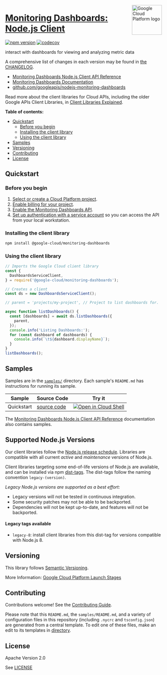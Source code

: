 [//]: # "This README.md file is auto-generated, all changes to this file will be lost."
[//]: # "To regenerate it, use `python -m synthtool`."
<img src="https://avatars2.githubusercontent.com/u/2810941?v=3&s=96" alt="Google Cloud Platform logo" title="Google Cloud Platform" align="right" height="96" width="96"/>

# [Monitoring Dashboards: Node.js Client](https://github.com/googleapis/nodejs-monitoring-dashboards)


[![npm version](https://img.shields.io/npm/v/@google-cloud/monitoring-dashboards.svg)](https://www.npmjs.org/package/@google-cloud/monitoring-dashboards)
[![codecov](https://img.shields.io/codecov/c/github/googleapis/nodejs-monitoring-dashboards/main.svg?style=flat)](https://codecov.io/gh/googleapis/nodejs-monitoring-dashboards)




interact with dashboards for viewing and analyzing metric data


A comprehensive list of changes in each version may be found in
[the CHANGELOG](https://github.com/googleapis/nodejs-monitoring-dashboards/blob/main/CHANGELOG.md).

* [Monitoring Dashboards Node.js Client API Reference][client-docs]
* [Monitoring Dashboards Documentation][product-docs]
* [github.com/googleapis/nodejs-monitoring-dashboards](https://github.com/googleapis/nodejs-monitoring-dashboards)

Read more about the client libraries for Cloud APIs, including the older
Google APIs Client Libraries, in [Client Libraries Explained][explained].

[explained]: https://cloud.google.com/apis/docs/client-libraries-explained

**Table of contents:**


* [Quickstart](#quickstart)
  * [Before you begin](#before-you-begin)
  * [Installing the client library](#installing-the-client-library)
  * [Using the client library](#using-the-client-library)
* [Samples](#samples)
* [Versioning](#versioning)
* [Contributing](#contributing)
* [License](#license)

## Quickstart

### Before you begin

1.  [Select or create a Cloud Platform project][projects].
1.  [Enable billing for your project][billing].
1.  [Enable the Monitoring Dashboards API][enable_api].
1.  [Set up authentication with a service account][auth] so you can access the
    API from your local workstation.

### Installing the client library

```bash
npm install @google-cloud/monitoring-dashboards
```


### Using the client library

```javascript
// Imports the Google Cloud client library
const {
  DashboardsServiceClient,
} = require('@google-cloud/monitoring-dashboards');

// Creates a client
const ds = new DashboardsServiceClient();

// parent = 'projects/my-project', // Project to list dashboards for.

async function listDashboards() {
  const [dashboards] = await ds.listDashboards({
    parent,
  });
  console.info('Listing Dashboards:');
  for (const dashboard of dashboards) {
    console.info(`\t${dashboard.displayName}`);
  }
}
listDashboards();

```



## Samples

Samples are in the [`samples/`](https://github.com/googleapis/nodejs-monitoring-dashboards/tree/main/samples) directory. Each sample's `README.md` has instructions for running its sample.

| Sample                      | Source Code                       | Try it |
| --------------------------- | --------------------------------- | ------ |
| Quickstart | [source code](https://github.com/googleapis/nodejs-monitoring-dashboards/blob/main/samples/quickstart.js) | [![Open in Cloud Shell][shell_img]](https://console.cloud.google.com/cloudshell/open?git_repo=https://github.com/googleapis/nodejs-monitoring-dashboards&page=editor&open_in_editor=samples/quickstart.js,samples/README.md) |



The [Monitoring Dashboards Node.js Client API Reference][client-docs] documentation
also contains samples.

## Supported Node.js Versions

Our client libraries follow the [Node.js release schedule](https://nodejs.org/en/about/releases/).
Libraries are compatible with all current _active_ and _maintenance_ versions of
Node.js.

Client libraries targeting some end-of-life versions of Node.js are available, and
can be installed via npm [dist-tags](https://docs.npmjs.com/cli/dist-tag).
The dist-tags follow the naming convention `legacy-(version)`.

_Legacy Node.js versions are supported as a best effort:_

* Legacy versions will not be tested in continuous integration.
* Some security patches may not be able to be backported.
* Dependencies will not be kept up-to-date, and features will not be backported.

#### Legacy tags available

* `legacy-8`: install client libraries from this dist-tag for versions
  compatible with Node.js 8.

## Versioning

This library follows [Semantic Versioning](http://semver.org/).








More Information: [Google Cloud Platform Launch Stages][launch_stages]

[launch_stages]: https://cloud.google.com/terms/launch-stages

## Contributing

Contributions welcome! See the [Contributing Guide](https://github.com/googleapis/nodejs-monitoring-dashboards/blob/main/CONTRIBUTING.md).

Please note that this `README.md`, the `samples/README.md`,
and a variety of configuration files in this repository (including `.nycrc` and `tsconfig.json`)
are generated from a central template. To edit one of these files, make an edit
to its templates in
[directory](https://github.com/googleapis/synthtool).

## License

Apache Version 2.0

See [LICENSE](https://github.com/googleapis/nodejs-monitoring-dashboards/blob/main/LICENSE)

[client-docs]: https://cloud.google.com/nodejs/docs/reference/monitoring-dashboards/latest
[product-docs]: https://cloud.google.com/monitoring/docs
[shell_img]: https://gstatic.com/cloudssh/images/open-btn.png
[projects]: https://console.cloud.google.com/project
[billing]: https://support.google.com/cloud/answer/6293499#enable-billing
[enable_api]: https://console.cloud.google.com/flows/enableapi?apiid=monitoring.googleapis.com
[auth]: https://cloud.google.com/docs/authentication/getting-started
